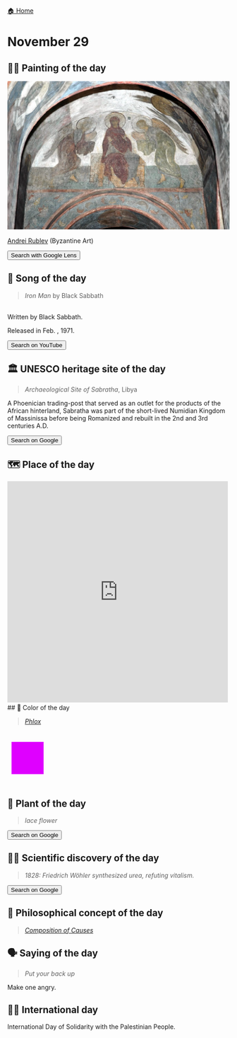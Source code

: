 
[🏠 Home](../../index.md)

# November 29

## 🧑‍🎨 Painting of the day

<img width="600" src="../img/Andrei_Rublev_5.jpg">

[Andrei Rublev](http://en.wikipedia.org/wiki/Andrei_Rublev) (Byzantine Art)

<button class="btn btn-success"
onclick=" window.open('https://lens.google.com/uploadbyurl?url=https://iretes.github.io/one-a-day/data/img/Andrei_Rublev_5.jpg','_blank')">
Search with Google Lens
</button>

## 🎼 Song of the day

> *Iron Man*
by Black Sabbath

<br />Written by Black Sabbath.

Released in Feb. , 1971.

<button class="btn btn-success"
onclick=" window.open('http://www.youtube.com/search?q=Iron Man by Black Sabbath','_blank')">
Search on YouTube
</button>

## 🏛️ UNESCO heritage site of the day

> *Archaeological Site of Sabratha*, Libya

<p>A Phoenician trading-post that served as an outlet for the products of the African hinterland, Sabratha was part of the short-lived Numidian Kingdom of Massinissa before being Romanized and rebuilt in the 2nd and 3rd centuries A.D.</p>

<button class="btn btn-success"
onclick=" window.open('http://www.google.com/search?q=Archaeological Site of Sabratha','_blank')">
Search on Google
</button>

## 🗺️ Place of the day

<iframe
src="https://www.mapcrunch.com"
name="mapcrunch"
width="500"
height="500"
allowTransparency="true"
scrolling="no"
frameborder="0"
>
</iframe>
## 🎨 Color of the day

> *[Phlox](https://en.wikipedia.org/wiki/Shades_of_purple#Psychedelic_purple_(phlox))*

<div style="color:#DF00FF; font-size: 100px;">&#9632;</div>

## 🌿 Plant of the day

> *lace flower*

<button class="btn btn-success"
onclick=" window.open('http://www.google.com/search?q=lace flower','_blank')">
Search on Google
</button>

## 🧑‍🔬 Scientific discovery of the day

> *1828: Friedrich Wöhler synthesized urea, refuting vitalism.*

<button class="btn btn-success"
onclick=" window.open('http://www.google.com/search?q=1828: Friedrich Wöhler synthesized urea, refuting vitalism.','_blank')"> 
Search on Google
</button>

## 💭 Philosophical concept of the day

> *[Composition of Causes](https://en.wikipedia.org/wiki/Composition_of_Causes)*

## 🗣️ Saying of the day

> *Put your back up*

Make one angry.

## 🏳️‍🌈 International day

International Day of Solidarity with the Palestinian People.